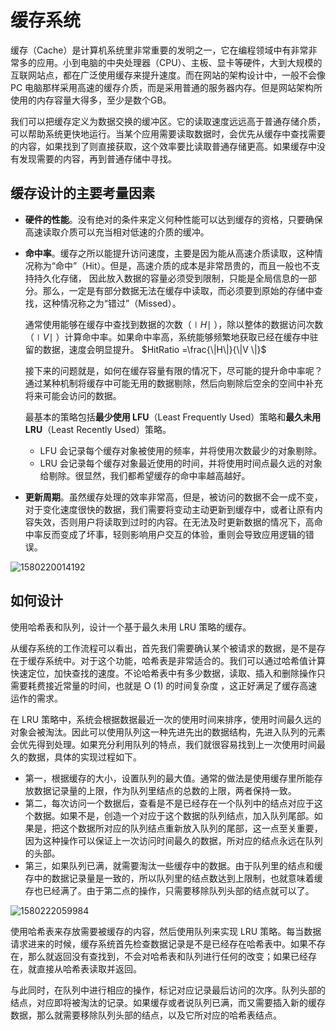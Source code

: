 # 缓存系统

缓存（Cache）是计算机系统里非常重要的发明之一，它在编程领域中有非常非常多的应用。小到电脑的中央处理器（CPU）、主板、显卡等硬件，大到大规模的互联网站点，都在广泛使用缓存来提升速度。而在网站的架构设计中，一般不会像 PC 电脑那样采用高速的缓存介质，而是采用普通的服务器内存。但是网站架构所使用的内存容量大得多，至少是数个GB。

我们可以把缓存定义为数据交换的缓冲区。它的读取速度远远高于普通存储介质，可以帮助系统更快地运行。当某个应用需要读取数据时，会优先从缓存中查找需要的内容，如果找到了则直接获取，这个效率要比读取普通存储更高。如果缓存中没有发现需要的内容，再到普通存储中寻找。

## 缓存设计的主要考量因素

* **硬件的性能**。没有绝对的条件来定义何种性能可以达到缓存的资格，只要确保高速读取介质可以充当相对低速的介质的缓冲。
* **命中率**。缓存之所以能提升访问速度，主要是因为能从高速介质读取，这种情况称为“命中”（Hit）。但是，高速介质的成本是非常昂贵的，而且一般也不支持持久化存储， 因此放入数据的容量必须受到限制，只能是全局信息的一部分。那么，一定是有部分数据无法在缓存中读取，而必须要到原始的存储中查找，这种情况称之为“错过”（Missed）。

  通常使用能够在缓存中查找到数据的次数（$\mid H \mid$ ），除以整体的数据访问次数（$\mid V \mid$ ）计算命中率。如果命中率高，系统能够频繁地获取已经在缓存中驻留的数据，速度会明显提升。 $HitRatio =\frac{\|H\|}{\|V \|}$

  接下来的问题就是，如何在缓存容量有限的情况下，尽可能的提升命中率呢？通过某种机制将缓存中可能无用的数据剔除，然后向剔除后空余的空间中补充将来可能会访问的数据。

  最基本的策略包括**最少使用 LFU**（Least Frequently Used）策略和**最久未用 LRU**（Least Recently Used）策略。

  * LFU 会记录每个缓存对象被使用的频率，并将使用次数最少的对象剔除。
  * LRU 会记录每个缓存对象最近使用的时间，并将使用时间点最久远的对象给剔除。很显然，我们都希望缓存的命中率越高越好。

* **更新周期**。虽然缓存处理的效率非常高，但是，被访问的数据不会一成不变，对于变化速度很快的数据，我们需要将变动主动更新到缓存中，或者让原有内容失效，否则用户将读取到过时的内容。在无法及时更新数据的情况下，高命中率反而变成了坏事，轻则影响用户交互的体验，重则会导致应用逻辑的错误。

![1580220014192](../.gitbook/assets/1580220014192.png)

## 如何设计

使用哈希表和队列，设计一个基于最久未用 LRU 策略的缓存。

从缓存系统的工作流程可以看出，首先我们需要确认某个被请求的数据，是不是存在于缓存系统中。对于这个功能，哈希表是非常适合的。我们可以通过哈希值计算快速定位，加快查找的速度。不论哈希表中有多少数据，读取、插入和删除操作只需要耗费接近常量的时间，也就是 O \(1\) 的时间复杂度 ，这正好满足了缓存高速运作的需求。

在 LRU 策略中，系统会根据数据最近一次的使用时间来排序，使用时间最久远的对象会被淘汰。因此可以使用队列这一种先进先出的数据结构，先进入队列的元素会优先得到处理。如果充分利用队列的特点，我们就很容易找到上一次使用时间最久的数据，具体的实现过程如下。

* 第一，根据缓存的大小，设置队列的最大值。通常的做法是使用缓存里所能存放数据记录量的上限，作为队列里结点的总数的上限，两者保持一致。
* 第二，每次访问一个数据后，查看是不是已经存在一个队列中的结点对应于这个数据。如果不是，创造一个对应于这个数据的队列结点，加入队列尾部。如果是，把这个数据所对应的队列结点重新放入队列的尾部，这一点至关重要，因为这种操作可以保证上一次访问时间最久的数据，所对应的结点永远在队列的头部。
* 第三，如果队列已满，就需要淘汰一些缓存中的数据。由于队列里的结点和缓存中的数据记录量是一致的，所以队列里的结点数达到上限制，也就意味着缓存也已经满了。由于第二点的操作，只需要移除队列头部的结点就可以了。

![1580222059984](../.gitbook/assets/1580222059984.png)

使用哈希表来存放需要被缓存的内容，然后使用队列来实现 LRU 策略。每当数据请求进来的时候，缓存系统首先检查数据记录是不是已经存在哈希表中。如果不存在，那么就返回没有查找到，不会对哈希表和队列进行任何的改变；如果已经存在，就直接从哈希表读取并返回。

与此同时，在队列中进行相应的操作，标记对应记录最后访问的次序。队列头部的结点，对应即将被淘汰的记录。如果缓存或者说队列已满，而又需要插入新的缓存数据，那么就需要移除队列头部的结点，以及它所对应的哈希表结点。

